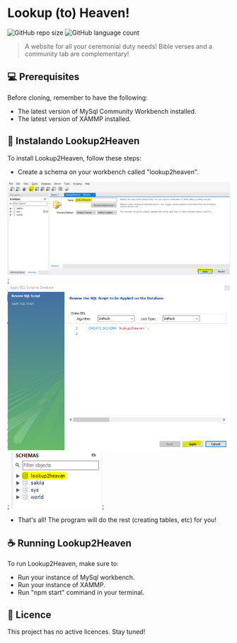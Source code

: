 # Lookup (to) Heaven!

![GitHub repo size](https://img.shields.io/github/repo-size/iuricode/README-template?style=for-the-badge)
![GitHub language count](https://img.shields.io/github/languages/count/iuricode/README-template?style=for-the-badge)

> A website for all your ceremonial duty needs! Bible verses and a community tab are complementary!

## 💻 Prerequisites

Before cloning, remember to have the following:

- The latest version of MySql Community Workbench installed.
- The latest version of XAMMP installed.

## 🚀 Instalando Lookup2Heaven

To install Lookup2Heaven, follow these steps:

- Create a schema on your workbench called "lookup2heaven".

<img src="readmeImgs/createschema1.PNG" alt="Tip for creating the correct schema, image number 1">;
<img src="readmeImgs/createschema2.PNG" alt="Tip for creating the correct schema, image number 2">;
<img src="readmeImgs/createschema3.PNG" alt="Tip for creating the correct schema, image number 3">;

- That's all! The program will do the rest (creating tables, etc) for you!


## ☕ Running Lookup2Heaven

To run Lookup2Heaven, make sure to:

- Run your instance of MySql workbench.
- Run your instance of XAMMP.
- Run "npm start" command in your terminal.

## 📝 Licence

This project has no active licences. Stay tuned!